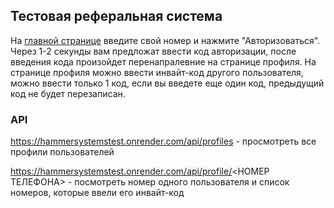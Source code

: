 ## Тестовая реферальная система

На <a href="https://hammersystemstest.onrender.com/">главной странице</a> введите свой номер и нажмите "Авторизоваться". Через 1-2 секунды вам предложат ввести код авторизации, после введения кода произойдет перенапралевние на странице профиля. На странице профиля можно ввести инвайт-код другого пользователя, можно ввести только 1 код, если вы введете еще один код, предыдущий код не будет перезаписан.

### API
https://hammersystemstest.onrender.com/api/profiles - просмотреть все профили пользователей

https://hammersystemstest.onrender.com/api/profile/<НОМЕР ТЕЛЕФОНА> - посмотреть номер одного пользователя и список номеров, которые ввели его инвайт-код

